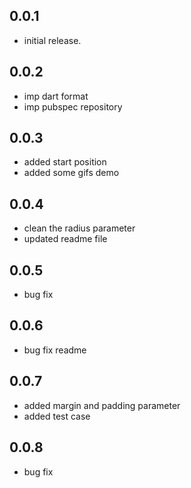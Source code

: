 ## 0.0.1

* initial release.

## 0.0.2

* imp dart format
* imp pubspec repository


## 0.0.3

* added start position
* added some gifs demo

## 0.0.4
* clean the radius parameter
* updated readme file

## 0.0.5
* bug fix

## 0.0.6
* bug fix readme

## 0.0.7
* added margin and padding parameter
* added test case

## 0.0.8
* bug fix
